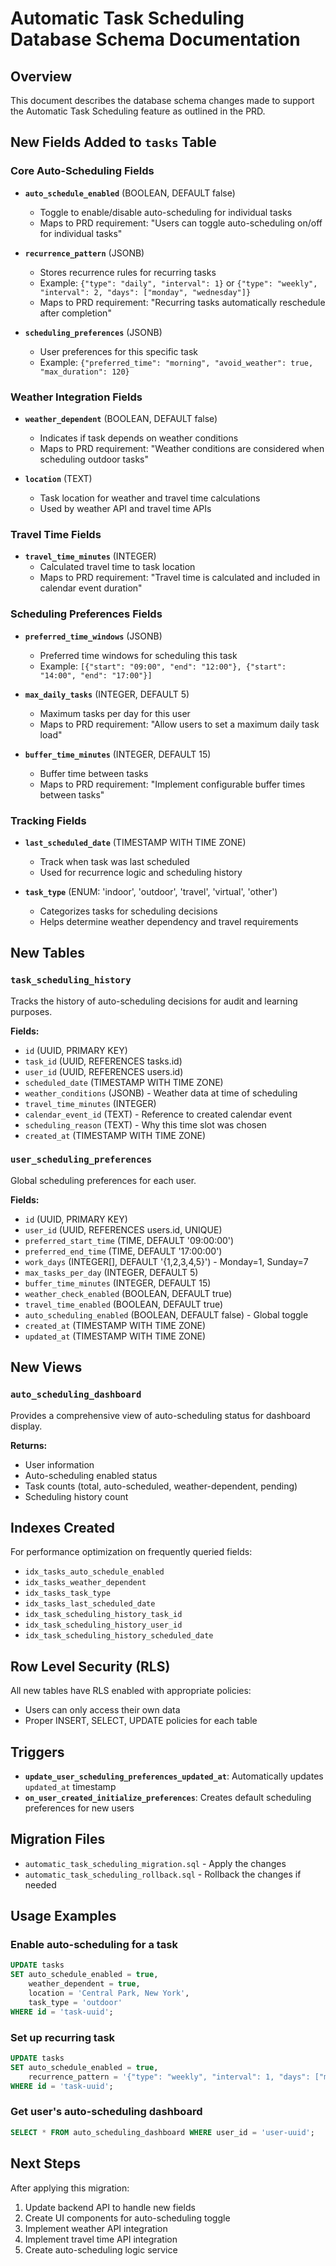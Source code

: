 # Automatic Task Scheduling Database Schema Documentation

## Overview
This document describes the database schema changes made to support the Automatic Task Scheduling feature as outlined in the PRD.

## New Fields Added to `tasks` Table

### Core Auto-Scheduling Fields
- **`auto_schedule_enabled`** (BOOLEAN, DEFAULT false)
  - Toggle to enable/disable auto-scheduling for individual tasks
  - Maps to PRD requirement: "Users can toggle auto-scheduling on/off for individual tasks"

- **`recurrence_pattern`** (JSONB)
  - Stores recurrence rules for recurring tasks
  - Example: `{"type": "daily", "interval": 1}` or `{"type": "weekly", "interval": 2, "days": ["monday", "wednesday"]}`
  - Maps to PRD requirement: "Recurring tasks automatically reschedule after completion"

- **`scheduling_preferences`** (JSONB)
  - User preferences for this specific task
  - Example: `{"preferred_time": "morning", "avoid_weather": true, "max_duration": 120}`

### Weather Integration Fields
- **`weather_dependent`** (BOOLEAN, DEFAULT false)
  - Indicates if task depends on weather conditions
  - Maps to PRD requirement: "Weather conditions are considered when scheduling outdoor tasks"

- **`location`** (TEXT)
  - Task location for weather and travel time calculations
  - Used by weather API and travel time APIs

### Travel Time Fields
- **`travel_time_minutes`** (INTEGER)
  - Calculated travel time to task location
  - Maps to PRD requirement: "Travel time is calculated and included in calendar event duration"

### Scheduling Preferences Fields
- **`preferred_time_windows`** (JSONB)
  - Preferred time windows for scheduling this task
  - Example: `[{"start": "09:00", "end": "12:00"}, {"start": "14:00", "end": "17:00"}]`

- **`max_daily_tasks`** (INTEGER, DEFAULT 5)
  - Maximum tasks per day for this user
  - Maps to PRD requirement: "Allow users to set a maximum daily task load"

- **`buffer_time_minutes`** (INTEGER, DEFAULT 15)
  - Buffer time between tasks
  - Maps to PRD requirement: "Implement configurable buffer times between tasks"

### Tracking Fields
- **`last_scheduled_date`** (TIMESTAMP WITH TIME ZONE)
  - Track when task was last scheduled
  - Used for recurrence logic and scheduling history

- **`task_type`** (ENUM: 'indoor', 'outdoor', 'travel', 'virtual', 'other')
  - Categorizes tasks for scheduling decisions
  - Helps determine weather dependency and travel requirements

## New Tables

### `task_scheduling_history`
Tracks the history of auto-scheduling decisions for audit and learning purposes.

**Fields:**
- `id` (UUID, PRIMARY KEY)
- `task_id` (UUID, REFERENCES tasks.id)
- `user_id` (UUID, REFERENCES users.id)
- `scheduled_date` (TIMESTAMP WITH TIME ZONE)
- `weather_conditions` (JSONB) - Weather data at time of scheduling
- `travel_time_minutes` (INTEGER)
- `calendar_event_id` (TEXT) - Reference to created calendar event
- `scheduling_reason` (TEXT) - Why this time slot was chosen
- `created_at` (TIMESTAMP WITH TIME ZONE)

### `user_scheduling_preferences`
Global scheduling preferences for each user.

**Fields:**
- `id` (UUID, PRIMARY KEY)
- `user_id` (UUID, REFERENCES users.id, UNIQUE)
- `preferred_start_time` (TIME, DEFAULT '09:00:00')
- `preferred_end_time` (TIME, DEFAULT '17:00:00')
- `work_days` (INTEGER[], DEFAULT '{1,2,3,4,5}') - Monday=1, Sunday=7
- `max_tasks_per_day` (INTEGER, DEFAULT 5)
- `buffer_time_minutes` (INTEGER, DEFAULT 15)
- `weather_check_enabled` (BOOLEAN, DEFAULT true)
- `travel_time_enabled` (BOOLEAN, DEFAULT true)
- `auto_scheduling_enabled` (BOOLEAN, DEFAULT false) - Global toggle
- `created_at` (TIMESTAMP WITH TIME ZONE)
- `updated_at` (TIMESTAMP WITH TIME ZONE)

## New Views

### `auto_scheduling_dashboard`
Provides a comprehensive view of auto-scheduling status for dashboard display.

**Returns:**
- User information
- Auto-scheduling enabled status
- Task counts (total, auto-scheduled, weather-dependent, pending)
- Scheduling history count

## Indexes Created
For performance optimization on frequently queried fields:
- `idx_tasks_auto_schedule_enabled`
- `idx_tasks_weather_dependent`
- `idx_tasks_task_type`
- `idx_tasks_last_scheduled_date`
- `idx_task_scheduling_history_task_id`
- `idx_task_scheduling_history_user_id`
- `idx_task_scheduling_history_scheduled_date`

## Row Level Security (RLS)
All new tables have RLS enabled with appropriate policies:
- Users can only access their own data
- Proper INSERT, SELECT, UPDATE policies for each table

## Triggers
- **`update_user_scheduling_preferences_updated_at`**: Automatically updates `updated_at` timestamp
- **`on_user_created_initialize_preferences`**: Creates default scheduling preferences for new users

## Migration Files
- `automatic_task_scheduling_migration.sql` - Apply the changes
- `automatic_task_scheduling_rollback.sql` - Rollback the changes if needed

## Usage Examples

### Enable auto-scheduling for a task
```sql
UPDATE tasks 
SET auto_schedule_enabled = true,
    weather_dependent = true,
    location = 'Central Park, New York',
    task_type = 'outdoor'
WHERE id = 'task-uuid';
```

### Set up recurring task
```sql
UPDATE tasks 
SET auto_schedule_enabled = true,
    recurrence_pattern = '{"type": "weekly", "interval": 1, "days": ["monday", "wednesday", "friday"]}'
WHERE id = 'task-uuid';
```

### Get user's auto-scheduling dashboard
```sql
SELECT * FROM auto_scheduling_dashboard WHERE user_id = 'user-uuid';
```

## Next Steps
After applying this migration:
1. Update backend API to handle new fields
2. Create UI components for auto-scheduling toggle
3. Implement weather API integration
4. Implement travel time API integration
5. Create auto-scheduling logic service 